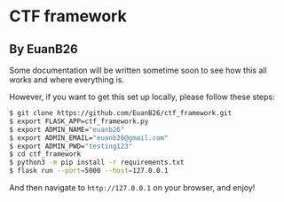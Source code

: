 # CTF framework
## By EuanB26

Some documentation will be written sometime soon to see how this all works and where everything is.

However, if you want to get this set up locally, please follow these steps:
```bash
$ git clone https://github.com/EuanB26/ctf_framework.git
$ export FLASK_APP=ctf_framework.py
$ export ADMIN_NAME="euanb26"
$ export ADMIN_EMAIL="euanb26@gmail.com"
$ export ADMIN_PWD="testing123"
$ cd ctf_framework
$ python3 -m pip install -r requirements.txt
$ flask run --port=5000 --host=127.0.0.1
```
And then navigate to `http://127.0.0.1` on your browser, and enjoy!
